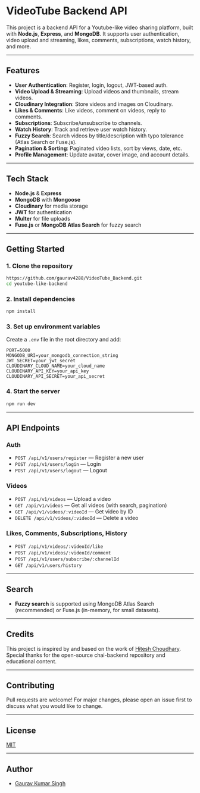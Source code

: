 # VideoTube Backend API

This project is a backend API for a Youtube-like video sharing platform, built with **Node.js**, **Express**, and **MongoDB**. It supports user authentication, video upload and streaming, likes, comments, subscriptions, watch history, and more.

---

## Features

- **User Authentication**: Register, login, logout, JWT-based auth.
- **Video Upload & Streaming**: Upload videos and thumbnails, stream videos.
- **Cloudinary Integration**: Store videos and images on Cloudinary.
- **Likes & Comments**: Like videos, comment on videos, reply to comments.
- **Subscriptions**: Subscribe/unsubscribe to channels.
- **Watch History**: Track and retrieve user watch history.
- **Fuzzy Search**: Search videos by title/description with typo tolerance (Atlas Search or Fuse.js).
- **Pagination & Sorting**: Paginated video lists, sort by views, date, etc.
- **Profile Management**: Update avatar, cover image, and account details.

---

## Tech Stack

- **Node.js** & **Express**
- **MongoDB** with **Mongoose**
- **Cloudinary** for media storage
- **JWT** for authentication
- **Multer** for file uploads
- **Fuse.js** or **MongoDB Atlas Search** for fuzzy search

---

## Getting Started

### 1. Clone the repository

```sh
https://github.com/gaurav4288/VideoTube_Backend.git
cd youtube-like-backend
```

### 2. Install dependencies

```sh
npm install
```

### 3. Set up environment variables

Create a `.env` file in the root directory and add:

```
PORT=5000
MONGODB_URI=your_mongodb_connection_string
JWT_SECRET=your_jwt_secret
CLOUDINARY_CLOUD_NAME=your_cloud_name
CLOUDINARY_API_KEY=your_api_key
CLOUDINARY_API_SECRET=your_api_secret
```

### 4. Start the server

```sh
npm run dev
```

---

## API Endpoints

### Auth
- `POST /api/v1/users/register` — Register a new user
- `POST /api/v1/users/login` — Login
- `POST /api/v1/users/logout` — Logout

### Videos
- `POST /api/v1/videos` — Upload a video
- `GET /api/v1/videos` — Get all videos (with search, pagination)
- `GET /api/v1/videos/:videoId` — Get video by ID
- `DELETE /api/v1/videos/:videoId` — Delete a video

### Likes, Comments, Subscriptions, History
- `POST /api/v1/videos/:videoId/like`
- `POST /api/v1/videos/:videoId/comment`
- `POST /api/v1/users/subscribe/:channelId`
- `GET /api/v1/users/history`

---

## Search

- **Fuzzy search** is supported using MongoDB Atlas Search (recommended) or Fuse.js (in-memory, for small datasets).

---

## Credits

This project is inspired by and based on the work of [Hitesh Choudhary](https://github.com/hiteshchoudhary/chai-backend).  
Special thanks for the open-source chai-backend repository and educational content.

---

## Contributing

Pull requests are welcome! For major changes, please open an issue first to discuss what you would like to change.

---

## License

[MIT](LICENSE)

---

## Author

- [Gaurav Kumar Singh](https://github.com/gaurav4288)


